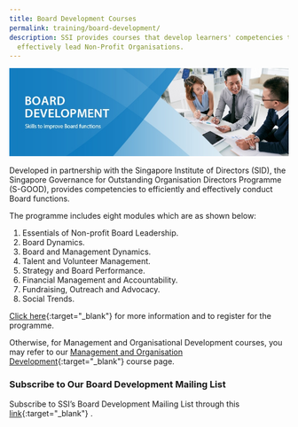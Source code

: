 ```yaml
---
title: Board Development Courses
permalink: training/board-development/
description: SSI provides courses that develop learners' competencies to
  effectively lead Non-Profit Organisations.
---
```

![Social Service Institute (SSI) Singapore - Board Development Courses](/images/board%20development-minimized.jpg)

Developed in partnership with the Singapore Institute of Directors (SID), the Singapore Governance for Outstanding Organisation Directors Programme (S-GOOD), provides competencies to efficiently and effectively conduct Board functions.  
  
The programme includes eight modules which are as shown below:

1.  Essentials of Non-profit Board Leadership.
2.  Board Dynamics.
3.  Board and Management Dynamics.
4.  Talent and Volunteer Management.
5.  Strategy and Board Performance.
6.  Financial Management and Accountability.
7.  Fundraising, Outreach and Advocacy.
8.  Social Trends.

[Click here](https://www.sid.org.sg/Web/Professional_Development/Courses/Essentials/NPO/Governance_For_Outstanding_Organisation_Directors_Programme.aspx){:target="_blank"} for more information and to register for the programme.
  
Otherwise, for Management and Organisational Development courses, you may refer to our  [Management and Organisation Development](/training/management-and-Organisation-Development){:target="_blank"}    course page.


### **Subscribe to Our Board Development Mailing List**

Subscribe to SSI’s Board Development Mailing List through this [link](https://form.gov.sg/#!/62062a0f8cb95c001235e55d){:target="_blank"}   .